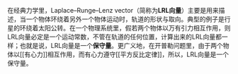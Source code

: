 在经典力学里，Laplace–Runge–Lenz vector（简称为**LRL向量**）主要是用来描述，当一个物体环绕着另外一个物体运动时，轨道的形状与取向。典型的例子是行星的环绕着太阳公转。在一个物理系统里，假若两个物体以万有引力相互作用，则LRL向量必定是一个运动常数，不管在轨道的任何位置，计算出来的LRL向量都一样；也就是说，LRL向量是一个**保守量**。更广义地，在开普勒问题里，由于两个物体以[[有心力]]相互作用，而有心力遵守[[平方反比定律]]，所以，LRL向量是一个保守量。